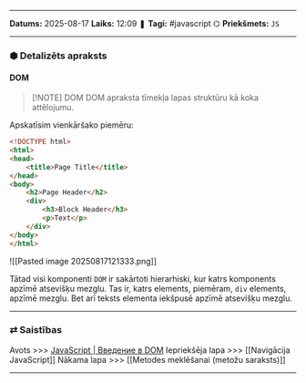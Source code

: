 ___

**Datums:** 2025-08-17
**Laiks:** 12:09
❚ **Tagi:** #javascript 
⌬ **Priekšmets:**  `JS`

---
### ⬢ Detalizēts apraksts
#### DOM


> [!NOTE] DOM
> DOM apraksta tīmekļa lapas struktūru kā koka attēlojumu.

Apskatīsim vienkāršako piemēru:

```html
<!DOCTYPE html>
<html>
<head>
    <title>Page Title</title>
</head>
<body>
    <h2>Page Header</h2>
    <div>
        <h3>Block Header</h3>
        <p>Text</p>
    </div>
</body>
</html>
```

![[Pasted image 20250817121333.png]]

Tātad visi komponenti `DOM` ir sakārtoti hierarhiski, kur katrs komponents apzīmē atsevišķu mezglu. Tas ir, katrs elements, piemēram, `div` elements, apzīmē mezglu. Bet arī teksts elementa iekšpusē apzīmē atsevišķu mezglu.

---
### ⇄ Saistības

Avots >>> [JavaScript \| Введение в DOM](https://metanit.com/web/javascript/8.1.php)
Iepriekšēja lapa >>> [[Navigācija JavaScript]]
Nākama lapa >>> [[Metodes meklēšanai (metožu saraksts)]]

---
